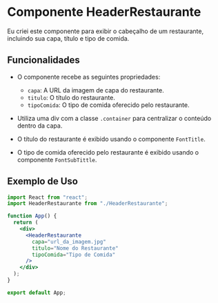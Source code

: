 # Componente HeaderRestaurante

Eu criei este componente para exibir o cabeçalho de um restaurante, incluindo sua capa, título e tipo de comida.

## Funcionalidades

- O componente recebe as seguintes propriedades:
  - `capa`: A URL da imagem de capa do restaurante.
  - `titulo`: O título do restaurante.
  - `tipoComida`: O tipo de comida oferecido pelo restaurante.

- Utiliza uma div com a classe `.container` para centralizar o conteúdo dentro da capa.
- O título do restaurante é exibido usando o componente `FontTitle`.
- O tipo de comida oferecido pelo restaurante é exibido usando o componente `FontSubTittle`.

## Exemplo de Uso

```jsx
import React from "react";
import HeaderRestaurante from "./HeaderRestaurante";

function App() {
  return (
    <div>
      <HeaderRestaurante
        capa="url_da_imagem.jpg"
        titulo="Nome do Restaurante"
        tipoComida="Tipo de Comida"
      />
    </div>
  );
}

export default App;
